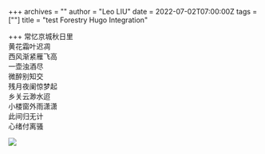 +++
archives = ""
author = "Leo LIU"
date = 2022-07-02T07:00:00Z
tags = [""]
title = "test Forestry Hugo Integration"

+++
常忆京城秋日里\
黄花霜叶迟凋\
西风渐紧雁飞高\
一壶浊酒尽\
微醉别知交\
残月夜阑惊梦起\
乡关云渺水迢\
小楼窗外雨潇潇\
此间归无计\
心绪付离骚

  ![](/uploads/常忆京城秋日里.png )
